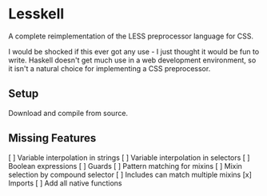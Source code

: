 Lesskell
========

A complete reimplementation of the LESS preprocessor language for CSS.

I would be shocked if this ever got any use - I just thought it would
be fun to write. Haskell doesn't get much use in a web development
environment, so it isn't a natural choice for implementing a CSS
preprocessor.

Setup
-----

Download and compile from source.

Missing Features
----------------

[ ] Variable interpolation in strings
[ ] Variable interpolation in selectors
[ ] Boolean expressions
[ ] Guards
[ ] Pattern matching for mixins
[ ] Mixin selection by compound selector
[ ] Includes can match multiple mixins
[x] Imports
[ ] Add all native functions
